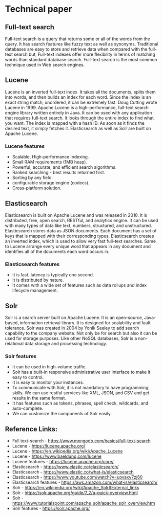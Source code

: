 # Technical paper

## Full-text search

Full-text search is a query that returns some or all of the words from the query. It has search features like fuzzy text as well as synonyms. Traditional databases are easy to store and retrieve data when compared with the full-text search but, Full-text indexes offer more flexibility in terms of matching words than standard database search. Full-text search is the most common technique used in Web search engines.


## Lucene 

Lucene is an inverted full-text index. It takes all the documents, splits them into words, and then builds an index for each word. Since the index is an exact string match, unordered, it can be extremely fast. Doug Cutting wrote Lucene in 1999. Apache Lucene is a high-performance, full-text search engine library written entirely in Java. It can be used with any application that requires full-text search. It looks through the entire index to find what you want. The index is mapped with a hash ID. As soon as it finds the desired text, it simply fetches it. Elasticsearch as well as Solr are built on Apache Lucene. 

### Lucene features

* Scalable, High-performance indexing.
* Small RAM requirements (1MB heap).
* Powerful, accurate, and efficient search algorithms.
* Ranked searching - best results returned first.
* Sorting by any field.
* configurable storage engine (codecs).
* Cross-platform solution.


## Elasticsearch

Elasticsearch is built on Apache Lucene and was released in 2010. It is distributed, free, open search, RESTful, and analytics engine. It can be used with many types of data like text, numbers, structured, and unstructured. Elasticsearch stores data as JSON documents. Each document has a set of keys that is mapped with their corresponding types. Elasticsearch creates an inverted index, which is used to allow very fast full-text searches. Same to Lucene arrange every unique word that appears in any document and identifies all of the documents each word occurs in. 


### Elasticsearch features

* It is fast. latency is typically one second.
* It is distributed by nature.
* It comes with a wide set of features such as data rollups and index lifecycle management.



## Solr

Solr is a search server built on Apache Lucene. It is an open-source, Java-based, information retrieval library. It is designed for scalability and fault tolerance. Solr was created in 2004 by Yonik Seeley to add search capability to the company website. Not only be for search but also it can be used for storage purposes. Like other NoSQL databases, Solr is a non-relational data storage and processing technology.

### Solr features

* It can be used in high-volume traffic.
* Solr has a built-in responsive administrative user interface to make it easy to control.
* It is easy to monitor your instances.
* To communicate with Solr, it is not mandatory to have programming skills. We can use restful services like XML, JSON, and CSV and get results in the same format.
* It has features such as tokens, phrases, spell check, wildcards, and auto-complete.
* We can customize the components of Solr easily.



## Reference Links:

* Full text-search - https://www.mongodb.com/basics/full-text-search
* Lucene - https://lucene.apache.org/
* Lucene - https://en.wikipedia.org/wiki/Apache_Lucene
* Lucene - https://www.baeldung.com/lucene
* Lucene features - https://lucene.apache.org/core/
* Elasticsearch - https://www.elastic.co/elasticsearch/
* Elasticsearch - https://www.elastic.co/what-is/elasticsearch
* Elasticsearch - https://www.youtube.com/watch?v=upvaxy7zj60
* Elasticsearch features - https://aws.amazon.com/what-is/elasticsearch/
* Solr - https://en.wikipedia.org/wiki/Apache_Solr#External_links
* Solr - https://solr.apache.org/guide/7_2/a-quick-overview.html
* Solr - https://www.tutorialspoint.com/apache_solr/apache_solr_overview.htm
* Solr features - https://solr.apache.org/

